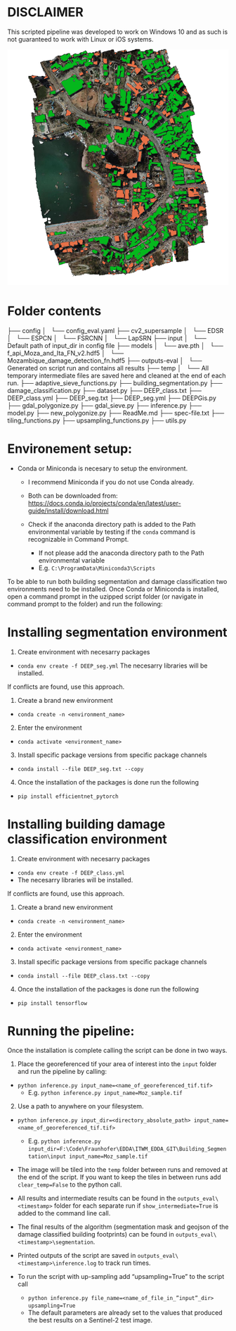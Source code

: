 # DISCLAIMER
This scripted pipeline was developed to work on Windows 10 and as such is not guaranteed to work with Linux or iOS systems. 

![Damage Prediction in collected UAV Images](image/Banepa.png)

# Folder contents
├── config
│   └── config_eval.yaml
├── cv2_supersample
│   └── EDSR
│   └── ESPCN
│   └── FSRCNN
│   └── LapSRN
├── input
│   └── Default path of input_dir in config file
├── models
│   └── ave.pth
│   └── f_api_Moza_and_Ita_FN_v2.hdf5
│   └── Mozambique_damage_detection_fn.hdf5
├── outputs-eval
│   └── Generated on script run and contains all results
├── temp
│   └── All temporary intermediate files are saved here and cleaned at the end of each run. 
├── adaptive_sieve_functions.py
├── building_segmentation.py
├── damage_classification.py
├── dataset.py
├── DEEP_class.txt
├── DEEP_class.yml
├── DEEP_seg.txt
├── DEEP_seg.yml
├── DEEPGis.py
├── gdal_polygonize.py
├── gdal_sieve.py
├── inference.py
├── model.py
├── new_polygonize.py
├── ReadMe.md
├── spec-file.txt
├── tiling_functions.py
├── upsampling_functions.py
├── utils.py

# Environement setup:
* Conda or Miniconda is necesary to setup the environment.
  * I recommend Miniconda if you do not use Conda already. 
  * Both can be downloaded from:
    https://docs.conda.io/projects/conda/en/latest/user-guide/install/download.html

  * Check if the anaconda directory path is added to the Path environmental variable by testing if the `conda` command is
    recognizable in Command Prompt.
    * If not please add the anaconda directory path to the Path environmental variable
    * E.g. `C:\ProgramData\Miniconda3\Scripts`

To be able to run both building segmentation and damage classification two environments need to be installed.
Once Conda or Miniconda is installed, open a command prompt in the uzipped script folder (or navigate in command prompt to the folder) and run the following:

# Installing segmentation environment 
1. Create environment with necesarry packages
* `conda env create -f DEEP_seg.yml`
The necesarry libraries will be installed. 

If conflicts are found, use this approach.
1. Create a brand new environment
* `conda create -n <environment_name>`

2. Enter the environment
* `conda activate <environment_name>`

3. Install specific package versions from specific package channels 
* `conda install --file DEEP_seg.txt --copy`

4. Once the installation of the packages is done run the following
* `pip install efficientnet_pytorch`

# Installing building damage classification environment
1. Create environment with necesarry packages
* `conda env create -f DEEP_class.yml`
* The necesarry libraries will be installed. 

If conflicts are found, use this approach.
1. Create a brand new environment
* `conda create -n <environment_name>`

2. Enter the environment
* `conda activate <environment_name>`

3. Install specific package versions from specific package channels
* `conda install --file DEEP_class.txt --copy`

4. Once the installation of the packages is done run the following
* `pip install tensorflow`

# Running the pipeline:
Once the installation is complete calling the script can be done in two ways.

1. Place the georeferenced tif your area of interest into the `input` folder and run the pipeline by calling: 
* `python inference.py input_name=<name_of_georeferenced_tif.tif>` 
  * E.g. `python inference.py input_name=Moz_sample.tif`

2. Use a path to anywhere on your filesystem. 
* `python inference.py input_dir=<directory_absolute_path> input_name=<name_of_georeferenced_tif.tif>` 
  * E.g. `python inference.py input_dir=F:\Code\Fraunhofer\EDDA\ITWM_EDDA_GIT\Building_Segmentation\input input_name=Moz_sample.tif`
  
* The image will be tiled into the `temp` folder between runs and removed at the end of the script. 
  If you want to keep the tiles in between runs add `clear_temp=False` to the python call. 
* All results and intermediate results can be found in the `outputs_eval\<timestamp>` folder for each separate run if
  `show_intermediate=True` is added to the command line call. 
* The final results of the algorithm (segmentation mask and geojson of the damage classified building footprints) can be found
  in `outputs_eval\<timestamp>\segmentation`.
* Printed outputs of the script are saved in `outputs_eval\<timestamp>\inference.log` to track run times. 


* To run the script with up-sampling add “upsampling=True” to the script call
  * `python inference.py file_name=<name_of_file_in_”input”_dir> upsampling=True`
  * The default parameters are already set to the values that produced the best results on a Sentinel-2 test image.


